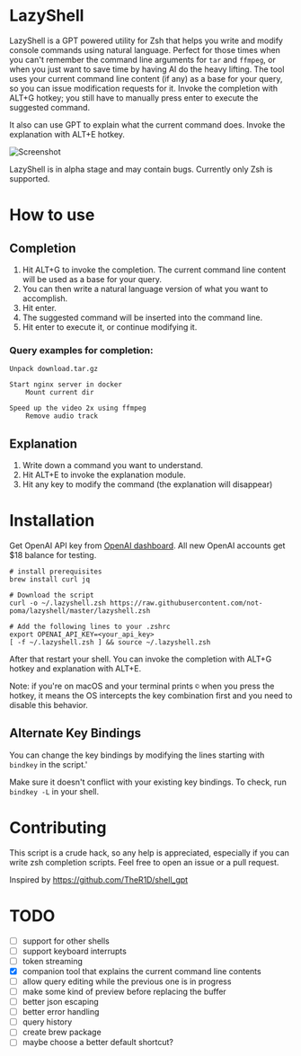 # LazyShell

LazyShell is a GPT powered utility for Zsh that helps you write and modify console commands using natural language. Perfect for those times when you can't remember the command line arguments for `tar` and `ffmpeg`, or when you just want to save time by having AI do the heavy lifting. The tool uses your current command line content (if any) as a base for your query, so you can issue modification requests for it. Invoke the completion with ALT+G hotkey; you still have to manually press enter to execute the suggested command.

It also can use GPT to explain what the current command does. Invoke the explanation with ALT+E hotkey.

![Screenshot](https://raw.githubusercontent.com/not-poma/lazyshell/master/screenshot.gif)

LazyShell is in alpha stage and may contain bugs. Currently only Zsh is supported.

# How to use

## Completion

1. Hit ALT+G to invoke the completion. The current command line content will be used as a base for your query.
2. You can then write a natural language version of what you want to accomplish.
3. Hit enter.
4. The suggested command will be inserted into the command line.
5. Hit enter to execute it, or continue modifying it.

### Query examples for completion:

```
Unpack download.tar.gz

Start nginx server in docker
    Mount current dir

Speed up the video 2x using ffmpeg
    Remove audio track
```

## Explanation

1. Write down a command you want to understand.
2. Hit ALT+E to invoke the explanation module.
3. Hit any key to modify the command (the explanation will disappear)

# Installation

Get OpenAI API key from [OpenAI dashboard](https://platform.openai.com/account/api-keys). All new OpenAI accounts get $18 balance for testing.

```shell
# install prerequisites
brew install curl jq

# Download the script
curl -o ~/.lazyshell.zsh https://raw.githubusercontent.com/not-poma/lazyshell/master/lazyshell.zsh

# Add the following lines to your .zshrc
export OPENAI_API_KEY=<your_api_key>
[ -f ~/.lazyshell.zsh ] && source ~/.lazyshell.zsh
```

After that restart your shell. You can invoke the completion with ALT+G hotkey and explanation with ALT+E.

Note: if you're on macOS and your terminal prints `©` when you press the hotkey, it means the OS intercepts the key combination first and you need to disable this behavior.

## Alternate Key Bindings

You can change the key bindings by modifying the lines starting with `bindkey` in the script.'

Make sure it doesn't conflict with your existing key bindings. To check, run `bindkey -L` in your shell.

# Contributing

This script is a crude hack, so any help is appreciated, especially if you can write zsh completion scripts. Feel free to open an issue or a pull request.

Inspired by https://github.com/TheR1D/shell_gpt

# TODO

- [ ] support for other shells
- [ ] support keyboard interrupts
- [ ] token streaming
- [x] companion tool that explains the current command line contents
- [ ] allow query editing while the previous one is in progress
- [ ] make some kind of preview before replacing the buffer
- [ ] better json escaping
- [ ] better error handling
- [ ] query history
- [ ] create brew package
- [ ] maybe choose a better default shortcut?
